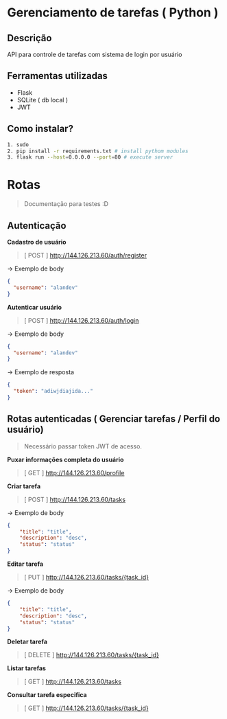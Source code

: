 # Gerenciamento de tarefas ( Python )

## Descrição

API para controle de tarefas com sistema de login por usuário 

## Ferramentas utilizadas

- Flask
- SQLite ( db local )
- JWT

## Como instalar?

```bash
1. sudo
2. pip install -r requirements.txt # install pythom modules
3. flask run --host=0.0.0.0 --port=80 # execute server
```


# Rotas 

> Documentação para testes :D
## Autenticação

**Cadastro de usuário**

> [ POST ] http://144.126.213.60/auth/register

-> Exemplo de body
```json
{
  "username": "alandev"
}
```

**Autenticar usuário**

> [ POST ] http://144.126.213.60/auth/login

-> Exemplo de body
```json
{
  "username": "alandev"
}
```

-> Exemplo de resposta
```json
{
  "token": "adiwjdiajida..."
}

```

## Rotas autenticadas ( Gerenciar tarefas / Perfil do usuário)

> Necessário passar token JWT de acesso. 

**Puxar informações completa do usuário**

> [ GET ] http://144.126.213.60/profile

**Criar tarefa**

> [ POST ] http://144.126.213.60/tasks

-> Exemplo de body
```json
{
	"title": "title",
	"description": "desc",
	"status": "status"
}
```

**Editar tarefa**

> [ PUT ] http://144.126.213.60/tasks/{task_id}

-> Exemplo de body
```json
{
	"title": "title",
	"description": "desc",
	"status": "status"
}
```

**Deletar tarefa**

> [ DELETE ] http://144.126.213.60/tasks/{task_id}

**Listar tarefas**

> [ GET ] http://144.126.213.60/tasks

**Consultar tarefa especifica**
> [ GET ] http://144.126.213.60/tasks/{task_id}
